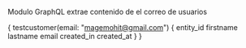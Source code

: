 
Modulo GraphQL extrae contenido de el correo de usuarios




{
    testcustomer(email: "magemohit@gmail.com") {
        entity_id
        firstname
        lastname
        email
        created_in
        created_at
    }
}
